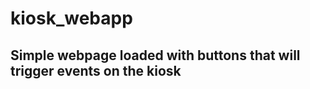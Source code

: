# kiosk_webapp
Simple webpage loaded with buttons that will trigger events on the kiosk
-------------------------------------------------------------------------
